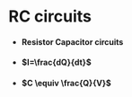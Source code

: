 # RC circuits
- #### Resistor Capacitor circuits 
- #### $I=\frac{dQ}{dt}$
- #### $C \equiv \frac{Q}{V}$
